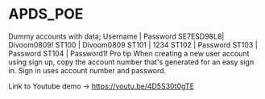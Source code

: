 # APDS_POE
 Dummy accounts with data;
 Username | Password
SE7ESD98L8| Divoom0809!
 ST100    | Divoom0809
 ST101    | 1234
 ST102    | Password
 ST103    | Password
 ST104    | Password1!
 Pro tip
 When creating a new user account using sign up, copy the account number that's generated
 for an easy sign in. Sign in uses account number and password.
 
Link to Youtube demo -> https://youtu.be/4D5S30t0gTE
